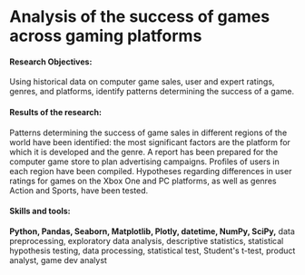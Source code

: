 # Analysis of the success of games across gaming platforms 

#### Research Objectives: 
Using historical data on computer game sales, user and expert ratings, genres, and platforms, identify patterns determining the success of a game.

#### Results of the research:
Patterns determining the success of game sales in different regions of the world have been identified: the most significant factors are the platform for which it is developed and the genre. A report has been prepared for the computer game store to plan advertising campaigns. Profiles of users in each region have been compiled. Hypotheses regarding differences in user ratings for games on the Xbox One and PC platforms, as well as genres Action and Sports, have been tested.

#### Skills and tools: 
**Python, Pandas, Seaborn, Matplotlib, Plotly, datetime, NumPy, SciPy,** data preprocessing, exploratory data analysis, descriptive statistics, statistical hypothesis testing, data processing, statistical test, Student's t-test, product analyst, game dev analyst
